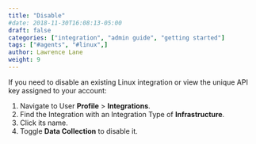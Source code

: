 ```yaml
---
title: "Disable"
#date: 2018-11-30T16:08:13-05:00
draft: false
categories: ["integration", "admin guide", "getting started"]
tags: ["#agents", "#linux",]
author: Lawrence Lane
weight: 9
---
```


If you need to disable an existing Linux integration or view the unique API key assigned to your account:

1. Navigate to User **Profile** > **Integrations**.
2. Find the Integration with an Integration Type of **Infrastructure**.
3. Click its name.
4. Toggle **Data Collection** to disable it.
